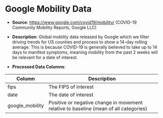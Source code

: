 # Google Mobility Data

- **Source**: https://www.google.com/covid19/mobility/ (COVID-19 Community Mobility Reports, Google LLC)

- **Description**: Global mobility data released by Google which we filter driving trends for US counties and process to show a 14-day rolling average. This is because COVID-19 is generally believed to take up to 14 days to manifest symptoms, meaning mobility  from the past 2 weeks will be relevant for a date of interest.

- **Processed Data Columns**:


| Column      | Description |
| ----------- | ----------- |
| fips   | The FIPS of interest        |
| date | The date of interest       |
| google_mobility   | Positive or negative change in movement relative to baseline (mean of all categories)|
